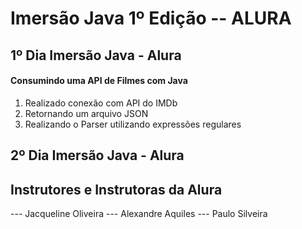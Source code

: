 ﻿# Imersão Java 1º Edição -- ALURA

## 1º Dia Imersão Java - Alura

#### Consumindo uma API de Filmes com Java

 1. Realizado conexão com API do IMDb
 2. Retornando um arquivo JSON
 3. Realizando o Parser utilizando expressões regulares

## 2º Dia Imersão Java - Alura


##  Instrutores e Instrutoras da Alura

--- Jacqueline Oliveira
--- Alexandre Aquiles 
--- Paulo Silveira
